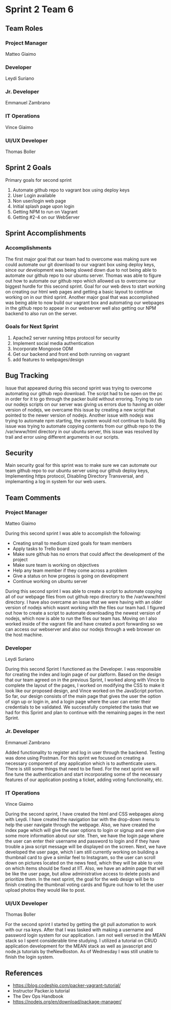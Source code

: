 # Sprint 2 Team 6

## Team Roles

### Project Manager
Matteo Giaimo

### Developer
Leydi Suriano

### Jr. Developer
Emmanuel Zambrano

### IT Operations
Vince Giaimo

### UI/UX Developer
Thomas Boller

## Sprint 2 Goals

Primary goals for second sprint

1. Automate github repo to vagrant box using deploy keys
2. User Login available
3. Non user/login web page
4. Initial splash page upon login
5. Getting NPM to run on Vagrant
6. Getting #2-4 on our WebServer

## Sprint Accomplishments

### Accomplishments
The first major goal that our team had to overcome was making sure we could automate our git download to our vagrant box using deploy keys, since our development was being slowed down due to not being able to automate our github repo to our ubuntu server. Thomas was able to figure out how to automate our github repo which allowed us to overcome our biggest hurdle for this second sprint. Goal for our web devs to start working on creating our html web pages and getting a basic layout to continue working on in our third sprint. Another major goal that was accomplished was being able to now build our vagrant box and automating our webpages in the github repo to appear in our webserver well also getting our NPM backend to also run on the server.

### Goals for Next Sprint
1. Apache2 server running https protocol for security
2. Implement social media authentication
3. Incorporate Mongoose ODM 
4. Get our backend and front end both running on vagrant 
5. add features to webpages/design


## Bug Tracking

Issue that appeared during this second sprint was trying to overcome automating our github repo download. The script had to be open on the pc in order for it to go through the packer build without erroring. Trying to run our nodejs scripts on our server was giving us errors due to having an older version of nodejs, we overcame this issue by creating a new script that pointed to the newer version of nodejs. Another issue with nodejs was trying to automate npm starting, the system would not continue to build. Big issue was trying to automate copying contents from our github repo to the 
/var/www/html directory in our ubuntu server, this issue was resolved by trail and error using different arguments in our scripts.

## Security

Main security goal for this sprint was to make sure we can automate our team github repo to our ubuntu server using our github deploy keys, Implementing https protocol, Disabling Directory Transversal, and implemanting a log in system for our web users.

## Team Comments

### Project Manager
Matteo Giaimo

During this second sprint I was able to accomplish the following:
- Creating small to medium sized goals for team members
- Apply tasks to Trello board
- Make sure github has no errors that could affect the development of the project
- Make sure team is working on objectives
- Help any team member if they come across a problem
- Give a status on how progess is going on development
- Continue working on ubuntu server

During this second sprint I was able to create a script to automate copying all of our webpage files from out github repo directory to the /var/www/html directory. I have also overcame an issue that we were having with an older version of nodejs which wasnt working with the files our team had. I figured out how to create a script to automate downloading the newest version of nodejs, which now is able to run the files our team has. Moving on I also worked inside of the vagrant file and have created a port forwarding so we can access our webserver and also our nodejs through a web browser on the host machine.

### Developer
Leydi Suriano

During this second Sprint I functioned as the Developer. I was responsible for creating the index and login page of our platform. Based on the design that our team agreed on in the previous Sprint, I worked along with Vince to complete the layout of the pages, I worked on modifying the CSS to make it look like our proposed design, and Vince worked on the JavaScript portion. So far, our design consists of the main page that gives the user the option of sign up or login in, and a login page where the user can enter their credentials to be validated. We successfully completed the tasks that we had for this Sprint and plan to continue with the remaining pages in the next Sprint. 

### Jr. Developer
Emmanuel Zambrano

Added functionality to register and log in user through the backend. Testing was done using Postman.
For this sprint we focused on creating a necessary component of any application which is to authenticate users. There is still some things that need to be fixed. For the next sprint we will fine tune the authentication and start incorporating some of the necessary features of our application posting a ticket, adding voting functionality, etc.


### IT Operations
Vince Giaimo

During the second sprint, I have created the html and CSS webpages along with Leydi. I have created the navigation bar with the drop-down menu to help the user navigate through the webpage. Also, we have created the index page which will give the user options to login or signup and even give some more information about our site. Then, we have the login page where the user can enter their username and password to login and if they have trouble a java script message will be displayed on the screen. Next, we have developed the user page, which I am still currently working on building a thumbnail card to give a similar feel to Instagram, so the user can scroll down on pictures located on the news feed, which they will be able to vote on which items should be fixed at IIT. Also, we have an admin page that will be like the user page, but allow administrative access to delete posts and prioritize them. In the next sprint, the goal for the web design will be to finish creating the thumbnail voting cards and figure out how to let the user upload photos they would like to post. 

### UI/UX Developer
Thomas Boller

For the second sprint I started by getting the git pull automation to work with our rsa keys. After that I  was tasked with making a username and password login system for our application. I am not well versed in the MEAN stack so I spent considerable time studying.  I utilized a tutorial on CRUD application development for the MEAN stack as well as javascript and node.js tutorials by theNewBoston. As of Wednesday I was still unable to finish the login system. 


## References

- https://blog.codeship.com/packer-vagrant-tutorial/
- Instructor Packer.io tutorial
- The Dev Ops Handbook
- https://nodejs.org/en/download/package-manager/
